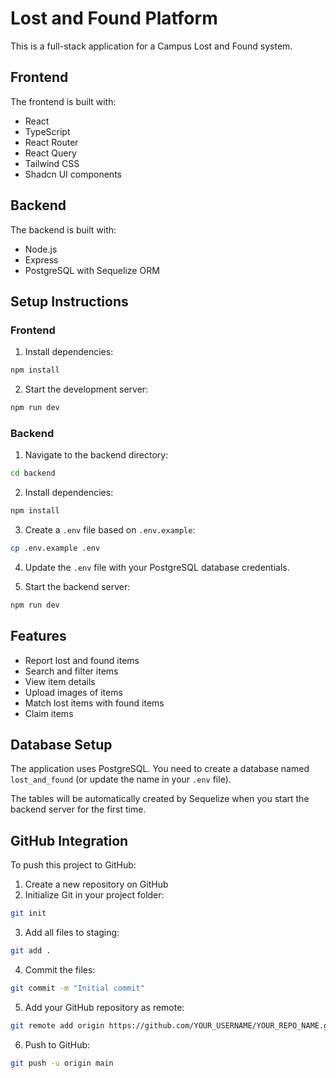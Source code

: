
# Lost and Found Platform

This is a full-stack application for a Campus Lost and Found system.

## Frontend

The frontend is built with:
- React
- TypeScript
- React Router
- React Query
- Tailwind CSS
- Shadcn UI components

## Backend

The backend is built with:
- Node.js
- Express
- PostgreSQL with Sequelize ORM

## Setup Instructions

### Frontend

1. Install dependencies:
```bash
npm install
```

2. Start the development server:
```bash
npm run dev
```

### Backend

1. Navigate to the backend directory:
```bash
cd backend
```

2. Install dependencies:
```bash
npm install
```

3. Create a `.env` file based on `.env.example`:
```bash
cp .env.example .env
```

4. Update the `.env` file with your PostgreSQL database credentials.

5. Start the backend server:
```bash
npm run dev
```

## Features

- Report lost and found items
- Search and filter items
- View item details
- Upload images of items
- Match lost items with found items
- Claim items

## Database Setup

The application uses PostgreSQL. You need to create a database named `lost_and_found` (or update the name in your `.env` file).

The tables will be automatically created by Sequelize when you start the backend server for the first time.

## GitHub Integration

To push this project to GitHub:

1. Create a new repository on GitHub
2. Initialize Git in your project folder:
```bash
git init
```
3. Add all files to staging:
```bash
git add .
```
4. Commit the files:
```bash
git commit -m "Initial commit"
```
5. Add your GitHub repository as remote:
```bash
git remote add origin https://github.com/YOUR_USERNAME/YOUR_REPO_NAME.git
```
6. Push to GitHub:
```bash
git push -u origin main
```
